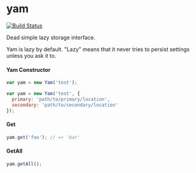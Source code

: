 yam
====

[![Build Status](https://travis-ci.org/twokul/yam.svg)](https://travis-ci.org/twokul/yam)

Dead simple lazy storage interface.

Yam is lazy by default. "Lazy" means that it never tries to persist settings unless you ask it to.

#### Yam Constructor

```javascript
var yam = new Yam('test');

var yam = new Yam('test', {
  primary: 'path/to/primary/location',
  secondary: 'path/to/secondary/location'
});
```

#### Get

```javascript
yam.get('foo'); // => 'bar'
```
#### GetAll

```javascript
yam.getAll();
```
